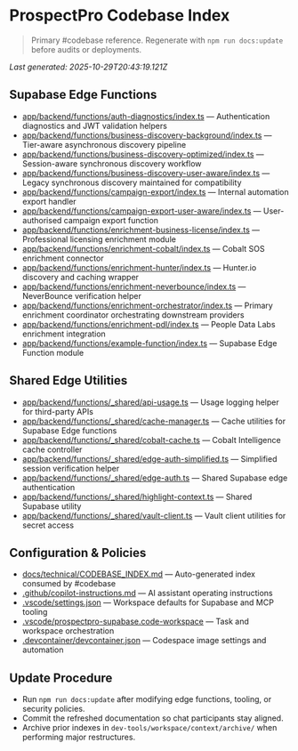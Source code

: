 # ProspectPro Codebase Index

> Primary #codebase reference. Regenerate with `npm run docs:update` before audits or deployments.

_Last generated: 2025-10-29T20:43:19.121Z_

## Supabase Edge Functions

- [app/backend/functions/auth-diagnostics/index.ts](app/backend/functions/auth-diagnostics/index.ts) — Authentication diagnostics and JWT validation helpers
- [app/backend/functions/business-discovery-background/index.ts](app/backend/functions/business-discovery-background/index.ts) — Tier-aware asynchronous discovery pipeline
- [app/backend/functions/business-discovery-optimized/index.ts](app/backend/functions/business-discovery-optimized/index.ts) — Session-aware synchronous discovery workflow
- [app/backend/functions/business-discovery-user-aware/index.ts](app/backend/functions/business-discovery-user-aware/index.ts) — Legacy synchronous discovery maintained for compatibility
- [app/backend/functions/campaign-export/index.ts](app/backend/functions/campaign-export/index.ts) — Internal automation export handler
- [app/backend/functions/campaign-export-user-aware/index.ts](app/backend/functions/campaign-export-user-aware/index.ts) — User-authorised campaign export function
- [app/backend/functions/enrichment-business-license/index.ts](app/backend/functions/enrichment-business-license/index.ts) — Professional licensing enrichment module
- [app/backend/functions/enrichment-cobalt/index.ts](app/backend/functions/enrichment-cobalt/index.ts) — Cobalt SOS enrichment connector
- [app/backend/functions/enrichment-hunter/index.ts](app/backend/functions/enrichment-hunter/index.ts) — Hunter.io discovery and caching wrapper
- [app/backend/functions/enrichment-neverbounce/index.ts](app/backend/functions/enrichment-neverbounce/index.ts) — NeverBounce verification helper
- [app/backend/functions/enrichment-orchestrator/index.ts](app/backend/functions/enrichment-orchestrator/index.ts) — Primary enrichment coordinator orchestrating downstream providers
- [app/backend/functions/enrichment-pdl/index.ts](app/backend/functions/enrichment-pdl/index.ts) — People Data Labs enrichment integration
- [app/backend/functions/example-function/index.ts](app/backend/functions/example-function/index.ts) — Supabase Edge Function module

## Shared Edge Utilities

- [app/backend/functions/_shared/api-usage.ts](app/backend/functions/_shared/api-usage.ts) — Usage logging helper for third-party APIs
- [app/backend/functions/_shared/cache-manager.ts](app/backend/functions/_shared/cache-manager.ts) — Cache utilities for Supabase Edge functions
- [app/backend/functions/_shared/cobalt-cache.ts](app/backend/functions/_shared/cobalt-cache.ts) — Cobalt Intelligence cache controller
- [app/backend/functions/_shared/edge-auth-simplified.ts](app/backend/functions/_shared/edge-auth-simplified.ts) — Simplified session verification helper
- [app/backend/functions/_shared/edge-auth.ts](app/backend/functions/_shared/edge-auth.ts) — Shared Supabase edge authentication
- [app/backend/functions/_shared/highlight-context.ts](app/backend/functions/_shared/highlight-context.ts) — Shared Supabase utility
- [app/backend/functions/_shared/vault-client.ts](app/backend/functions/_shared/vault-client.ts) — Vault client utilities for secret access

## Configuration & Policies

- [docs/technical/CODEBASE_INDEX.md](docs/technical/CODEBASE_INDEX.md) — Auto-generated index consumed by #codebase
- [.github/copilot-instructions.md](.github/copilot-instructions.md) — AI assistant operating instructions
- [.vscode/settings.json](.vscode/settings.json) — Workspace defaults for Supabase and MCP tooling
- [.vscode/prospectpro-supabase.code-workspace](.vscode/prospectpro-supabase.code-workspace) — Task and workspace orchestration
- [.devcontainer/devcontainer.json](.devcontainer/devcontainer.json) — Codespace image settings and automation


## Update Procedure

- Run `npm run docs:update` after modifying edge functions, tooling, or security policies.
- Commit the refreshed documentation so chat participants stay aligned.
- Archive prior indexes in `dev-tools/workspace/context/archive/` when performing major restructures.
